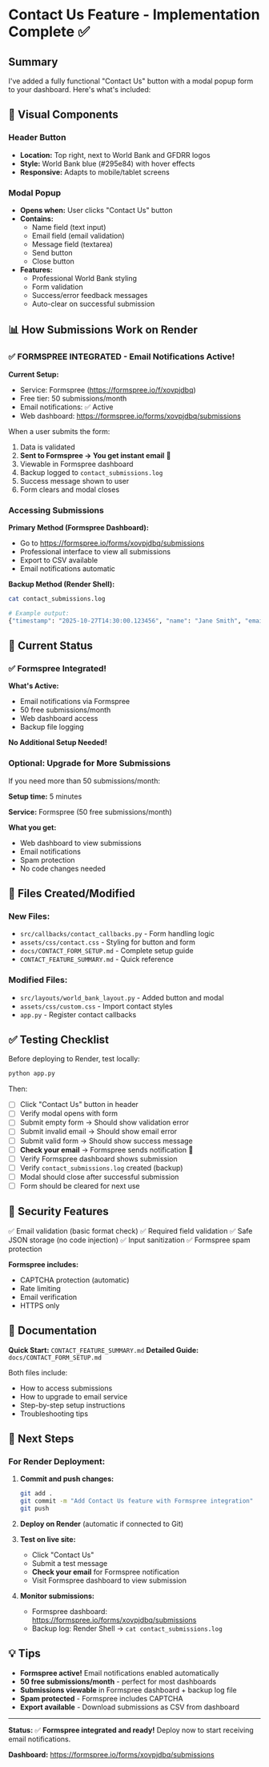# Contact Us Feature - Implementation Complete ✅

## Summary

I've added a fully functional "Contact Us" button with a modal popup form to your dashboard. Here's what's included:

## 🎨 Visual Components

### Header Button
- **Location:** Top right, next to World Bank and GFDRR logos
- **Style:** World Bank blue (#295e84) with hover effects
- **Responsive:** Adapts to mobile/tablet screens

### Modal Popup
- **Opens when:** User clicks "Contact Us" button
- **Contains:**
  - Name field (text input)
  - Email field (email validation)
  - Message field (textarea)
  - Send button
  - Close button
- **Features:**
  - Professional World Bank styling
  - Form validation
  - Success/error feedback messages
  - Auto-clear on successful submission

## 📊 How Submissions Work on Render

### ✅ FORMSPREE INTEGRATED - Email Notifications Active!

**Current Setup:**
- Service: Formspree (https://formspree.io/f/xovpjdbq)
- Free tier: 50 submissions/month
- Email notifications: ✅ Active
- Web dashboard: https://formspree.io/forms/xovpjdbq/submissions

When a user submits the form:
1. Data is validated
2. **Sent to Formspree → You get instant email** 📧
3. Viewable in Formspree dashboard
4. Backup logged to `contact_submissions.log`
5. Success message shown to user
6. Form clears and modal closes

### Accessing Submissions

**Primary Method (Formspree Dashboard):**
- Go to https://formspree.io/forms/xovpjdbq/submissions
- Professional interface to view all submissions
- Export to CSV available
- Email notifications automatic

**Backup Method (Render Shell):**
```bash
cat contact_submissions.log

# Example output:
{"timestamp": "2025-10-27T14:30:00.123456", "name": "Jane Smith", "email": "jane@example.com", "message": "Love the dashboard!"}
```

## 🚀 Current Status

### ✅ Formspree Integrated!

**What's Active:**
- Email notifications via Formspree
- 50 free submissions/month
- Web dashboard access
- Backup file logging

**No Additional Setup Needed!**

### Optional: Upgrade for More Submissions

If you need more than 50 submissions/month:

**Setup time:** 5 minutes

**Service:** Formspree (50 free submissions/month)

**What you get:**
- Web dashboard to view submissions
- Email notifications
- Spam protection
- No code changes needed

## 📁 Files Created/Modified

### New Files:
- `src/callbacks/contact_callbacks.py` - Form handling logic
- `assets/css/contact.css` - Styling for button and form
- `docs/CONTACT_FORM_SETUP.md` - Complete setup guide
- `CONTACT_FEATURE_SUMMARY.md` - Quick reference

### Modified Files:
- `src/layouts/world_bank_layout.py` - Added button and modal
- `assets/css/custom.css` - Import contact styles
- `app.py` - Register contact callbacks

## ✅ Testing Checklist

Before deploying to Render, test locally:

```bash
python app.py
```

Then:
- [ ] Click "Contact Us" button in header
- [ ] Verify modal opens with form
- [ ] Submit empty form → Should show validation error
- [ ] Submit invalid email → Should show email error
- [ ] Submit valid form → Should show success message
- [ ] **Check your email** → Formspree sends notification 📧
- [ ] Verify Formspree dashboard shows submission
- [ ] Verify `contact_submissions.log` created (backup)
- [ ] Modal should close after successful submission
- [ ] Form should be cleared for next use

## 🔐 Security Features

✅ Email validation (basic format check)
✅ Required field validation
✅ Safe JSON storage (no code injection)
✅ Input sanitization
✅ Formspree spam protection

**Formspree includes:**
- CAPTCHA protection (automatic)
- Rate limiting
- Email verification
- HTTPS only

## 📖 Documentation

**Quick Start:** `CONTACT_FEATURE_SUMMARY.md`
**Detailed Guide:** `docs/CONTACT_FORM_SETUP.md`

Both files include:
- How to access submissions
- How to upgrade to email service
- Step-by-step setup instructions
- Troubleshooting tips

## 🎯 Next Steps

### For Render Deployment:

1. **Commit and push changes:**
   ```bash
   git add .
   git commit -m "Add Contact Us feature with Formspree integration"
   git push
   ```

2. **Deploy on Render** (automatic if connected to Git)

3. **Test on live site:**
   - Click "Contact Us"
   - Submit a test message
   - **Check your email** for Formspree notification
   - Visit Formspree dashboard to view submission

4. **Monitor submissions:**
   - Formspree dashboard: https://formspree.io/forms/xovpjdbq/submissions
   - Backup log: Render Shell → `cat contact_submissions.log`

## 💡 Tips

- **Formspree active!** Email notifications enabled automatically
- **50 free submissions/month** - perfect for most dashboards
- **Submissions viewable** in Formspree dashboard + backup log file
- **Spam protected** - Formspree includes CAPTCHA
- **Export available** - Download submissions as CSV from dashboard

---

**Status:** ✅ **Formspree integrated and ready!** Deploy now to start receiving email notifications.

**Dashboard:** https://formspree.io/forms/xovpjdbq/submissions
